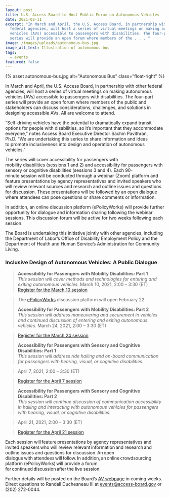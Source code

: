 ```yaml
---
layout: post
title: U.S. Access Board to Host Public Forum on Autonomous Vehicles
date: 2021-02-11
excerpt: "In March and April, the U.S. Access Board, in partnership with other
  federal agencies, will host a series of virtual meetings on making autonomous
  vehicles (AVs) accessible to passengers with disabilities. The four-part
  series will provide an open forum where members of the . . . "
image: /images/uploads/autonomous-bus.jpg
image_alt_text: Illustration of autonomous bus
tags:
  - events
featured: false
---
```

{% asset autonomous-bus.jpg alt="Autonomous Bus" class="float-right" %}

In March and April, the U.S. Access Board, in partnership with other federal agencies, will host a series of virtual meetings on making autonomous vehicles (AVs) accessible to passengers with disabilities. The four-part series will provide an open forum where members of the public and stakeholders can discuss considerations, challenges, and solutions in designing accessible AVs. All are welcome to attend. 

“Self-driving vehicles have the potential to dramatically expand transit options for people with disabilities, so it’s important that they accommodate everyone,” notes Access Board Executive Director Sachin Pavithran, Ph.D. “We are undertaking this series to share information and ideas to promote inclusiveness into design and operation of autonomous vehicles.”   

The series will cover accessibility for passengers with mobility disabilities (sessions 1 and 2) and accessibility for passengers with sensory or cognitive disabilities (sessions 3 and 4). Each 90-minute session will be conducted through a webinar (Zoom) platform and feature presentations by agency representatives and invited speakers who will review relevant sources and research and outline issues and questions for discussion. These presentations will be followed by an open dialogue where attendees can pose questions or share comments or information. 

In addition, an online discussion platform (ePolicyWorks) will provide further opportunity for dialogue and information sharing following the webinar sessions. This discussion forum will be active for two weeks following each session.   

The Board is undertaking this initiative jointly with other agencies, including the Department of Labor’s Office of Disability Employment Policy and the Department of Health and Human Service’s Administration for Community Living.

### Inclusive Design of Autonomous Vehicles: A Public Dialogue 

> **Accessibility for Passengers with Mobility Disabilities: Part 1**\
> *This session will cover methods and technologies for entering and exiting autonomous vehicles.*
> March 10, 2021, 2:00 – 3:30 (ET)
> [Register for the March 10 session](https://www.zoomgov.com/webinar/register/WN_cIt88H14ScyLgOoKDvX8-A) 

> The [ePolicyWorks](https://epolicyworks.ideascale.com/a/pages/about) discussion platform will open February 22. 
>
> **Accessibility for Passengers with Mobility Disabilities: Part 2**\
> *This session will address maneuvering and securement in vehicles and continued discussion of entering and exiting autonomous vehicles.*
> March 24, 2021, 2:00 – 3:30 (ET)

> [Register for the March 24 session](https://www.zoomgov.com/webinar/register/WN_EiK6nemcTUyg4IEUMu2RxQ) 
>
> **Accessibility for Passengers with Sensory and Cognitive Disabilities: Part 1**\
> *This session will address ride hailing and on-board communication for passengers with hearing, visual, or cognitive disabilities.*

> April 7, 2021, 2:00 – 3:30 (ET)

> [Register for the April 7 session](https://www.zoomgov.com/webinar/register/WN_MWvyBgaxTtCk1nALFNl58g)  
>
> **Accessibility for Passengers with Sensory and Cognitive Disabilities: Part 2**\
> *This session will continue discussion of communication accessibility in hailing and interacting with autonomous vehicles for passengers with hearing, visual, or cognitive disabilities.*

> April 21, 2021, 2:00 – 3:30 (ET)

> [Register for the April 21 session](https://www.zoomgov.com/webinar/register/WN_FOFPmlQtRC6Jconf5-vvxg) 

Each session will feature presentations by agency representatives and invited speakers who will review relevant information and research and outline issues and questions for discussion. An open dialogue with attendees will follow. In addition, an online crowdsourcing platform (ePolicyWorks) will provide a forum for continued discussion after the live session.  

Further details will be posted on the Board’s [AV webpage](https://www.access-board.gov/av/) in coming weeks. Direct questions to Randall Duchesneau III at [events@access-board.gov](mailto:events@access-board.gov) or (202) 272-0044.